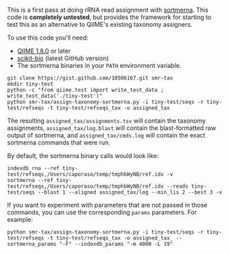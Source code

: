 This is a first pass at doing rRNA read assignment with [sortmerna](https://github.com/biocore/sortmerna). This code is **completely untested**, but provides the framework for starting to test this as an alternative to QIIME's existing taxonomy assigners.  

To use this code you'll need:

 * [QIIME 1.8.0](www.qiime.org) or later
 * [scikit-bio](www.scikit-bio.org) (latest GitHub version)
 * The sortmerna binaries in your ``PATH`` environment variable.

```
git clone https://gist.github.com/10506167.git smr-tax
mkdir tiny-test
python -c "from qiime.test import write_test_data ; write_test_data('./tiny-test')"
python smr-tax/assign-taxonomy-sortmerna.py -i tiny-test/seqs -r tiny-test/refseqs -t tiny-test/refseqs_tax -o assigned_tax
```

The resulting ``assigned_tax/assignments.tsv`` will contain the taxonomy assignments, ``assigned_tax/log.blast`` will contain the blast-formatted raw output of sortmerna, and ``assigned_tax/cmds.log`` will contain the exact sortmerna commands that were run.

By default, the sortmerna binary calls would look like:

```
indexdb_rna --ref tiny-test/refseqs,/Users/caporaso/temp/tmphbWyNB/ref.idx -v
sortmerna --ref tiny-test/refseqs,/Users/caporaso/temp/tmphbWyNB/ref.idx --reads tiny-test/seqs --blast 1 --aligned assigned_tax/log --min_lis 2 --best 3 -v
```

If you want to experiment with parameters that are not passed in those commands, you can use the corresponding ``params`` parameters. For example:

```
python smr-tax/assign-taxonomy-sortmerna.py -i tiny-test/seqs -r tiny-test/refseqs -t tiny-test/refseqs_tax -o assigned_tax_ --sortmerna_params "-F" --indexdb_params "-m 4000 -L 19"
```
